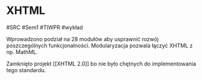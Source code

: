 # XHTML
#SRC #Sem1 #TIWPR #wykład 

Wprowadzono podział na 28 modułów aby usprawnić rozwój poszczególnych funkcjonalności. Modularyzacja pozwala łączyć XHTML z np. MathML. 

Zamknięto projekt [[XHTML 2.0]] bo nie było chętnych do implementowania tego standardu.